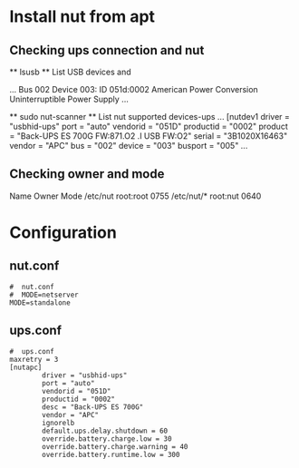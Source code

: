 # Install nut from apt
## Checking ups connection and nut 
** lsusb **
List USB devices and 

...
Bus 002 Device 003: ID 051d:0002 American Power Conversion Uninterruptible Power Supply
...

** sudo nut-scanner **
List nut supported devices-ups
...
[nutdev1
        driver = "usbhid-ups"
        port = "auto"
        vendorid = "051D"
        productid = "0002"
        product = "Back-UPS ES 700G FW:871.O2 .I USB FW:O2"
        serial = "3B1020X16463"
        vendor = "APC"
        bus = "002"
        device = "003"
        busport = "005"
...

## Checking owner and mode
Name      Owner      Mode
/etc/nut  root:root  0755
/etc/nut/*  root:nut  0640

# Configuration
## nut.conf
```
#  nut.conf
#  MODE=netserver
MODE=standalone
```
## ups.conf
```
#  ups.conf
maxretry = 3
[nutapc]
        driver = "usbhid-ups"
        port = "auto"
        vendorid = "051D"
        productid = "0002"
        desc = "Back-UPS ES 700G"
        vendor = "APC"
        ignorelb
        default.ups.delay.shutdown = 60
        override.battery.charge.low = 30
        override.battery.charge.warning = 40
        override.battery.runtime.low = 300

```

